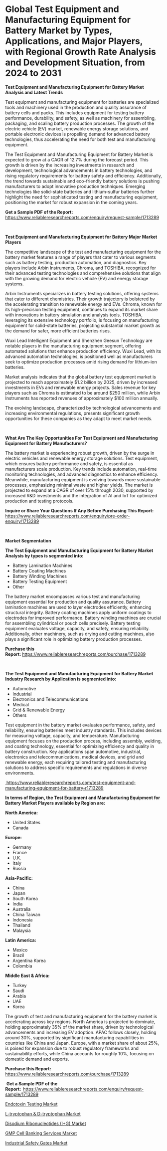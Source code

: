 <p><h1>Global Test Equipment and Manufacturing Equipment for Battery Market by Types, Applications, and Major Players, with Regional Growth Rate Analysis and Development Situation, from 2024 to 2031</h1></p><p><strong>Test Equipment and Manufacturing Equipment for Battery Market Analysis and Latest Trends</strong></p>
<p><p>Test equipment and manufacturing equipment for batteries are specialized tools and machinery used in the production and quality assurance of battery cells and packs. This includes equipment for testing battery performance, durability, and safety, as well as machinery for assembling, packaging, and scaling battery production processes. The growth of the electric vehicle (EV) market, renewable energy storage solutions, and portable electronic devices is propelling demand for advanced battery technologies, thus accelerating the need for both test and manufacturing equipment.</p><p>The Test Equipment and Manufacturing Equipment for Battery Market is expected to grow at a CAGR of 12.7% during the forecast period. This growth is driven by the increasing investments in research and development, technological advancements in battery technologies, and rising regulatory requirements for battery safety and efficiency. Additionally, the trend towards sustainable and eco-friendly battery solutions is pushing manufacturers to adopt innovative production techniques. Emerging technologies like solid-state batteries and lithium-sulfur batteries further highlight the need for sophisticated testing and manufacturing equipment, positioning the market for robust expansion in the coming years.</p></p>
<p><strong>Get a Sample PDF of the Report:&nbsp;</strong> <a href="https://www.reliableresearchreports.com/enquiry/request-sample/1713289?utm_campaign=24&utm_medium=2&utm_source=Github&utm_content=ia&utm_term=22102024&utm_id=test-equipment-and-manufacturing-equipment-for-battery">https://www.reliableresearchreports.com/enquiry/request-sample/1713289</a></p>
<p>&nbsp;</p>
<p><strong>Test Equipment and Manufacturing Equipment for Battery Major Market Players</strong></p>
<p><p>The competitive landscape of the test and manufacturing equipment for the battery market features a range of players that cater to various segments such as battery testing, production automation, and diagnostics. Key players include Arbin Instruments, Chroma, and TOSHIBA, recognized for their advanced testing technologies and comprehensive solutions that align with the growing demand for electric vehicle (EV) and energy storage systems.</p><p>Arbin Instruments specializes in battery testing solutions, offering systems that cater to different chemistries. Their growth trajectory is bolstered by the accelerating transition to renewable energy and EVs. Chroma, known for its high-precision testing equipment, continues to expand its market share with innovations in battery simulation and analysis tools. TOSHIBA, leveraging its extensive technology portfolio, is focusing on manufacturing equipment for solid-state batteries, projecting substantial market growth as the demand for safer, more efficient batteries rises.</p><p>Wuxi Lead Intelligent Equipment and Shenzhen Geesun Technology are notable players in the manufacturing equipment segment, offering automated solutions that enhance production efficiency. Wuxi Lead, with its advanced automation technologies, is positioned well as manufacturers seek to optimize production processes amid rising demand for lithium-ion batteries.</p><p>Market analysis indicates that the global battery test equipment market is projected to reach approximately $1.2 billion by 2025, driven by increased investments in EVs and renewable energy projects. Sales revenue for key players such as Chroma is estimated to be around $250 million, while Arbin Instruments has reported revenues of approximately $100 million annually.</p><p>The evolving landscape, characterized by technological advancements and increasing environmental regulations, presents significant growth opportunities for these companies as they adapt to meet market needs.</p></p>
<p>&nbsp;</p>
<p><strong>What Are The Key Opportunities For Test Equipment and Manufacturing Equipment for Battery Manufacturers?</strong></p>
<p><p>The battery market is experiencing robust growth, driven by the surge in electric vehicles and renewable energy storage solutions. Test equipment, which ensures battery performance and safety, is essential as manufacturers scale production. Key trends include automation, real-time monitoring technologies, and advanced diagnostics to enhance efficiency. Meanwhile, manufacturing equipment is evolving towards more sustainable processes, emphasizing minimal waste and higher yields. The market is projected to expand at a CAGR of over 15% through 2030, supported by increased R&D investments and the integration of AI and IoT for optimized production and testing protocols.</p></p>
<p><strong>Inquire or Share Your Questions If Any Before Purchasing This Report:</strong> <a href="https://www.reliableresearchreports.com/enquiry/pre-order-enquiry/1713289?utm_campaign=24&utm_medium=2&utm_source=Github&utm_content=ia&utm_term=22102024&utm_id=test-equipment-and-manufacturing-equipment-for-battery">https://www.reliableresearchreports.com/enquiry/pre-order-enquiry/1713289</a></p>
<p>&nbsp;</p>
<p><strong>Market Segmentation</strong></p>
<p><strong>The Test Equipment and Manufacturing Equipment for Battery Market Analysis by types is segmented into:</strong></p>
<p><ul><li>Battery Lamination Machines</li><li>Battery Coating Machines</li><li>Battery Winding Machines</li><li>Battery Testing Equipment</li><li>Other</li></ul></p>
<p><p>The battery market encompasses various test and manufacturing equipment essential for production and quality assurance. Battery lamination machines are used to layer electrodes efficiently, enhancing structural integrity. Battery coating machines apply uniform coatings to electrodes for improved performance. Battery winding machines are crucial for assembling cylindrical or pouch cells precisely. Battery testing equipment evaluates voltage, capacity, and safety, ensuring reliability. Additionally, other machinery, such as drying and cutting machines, also plays a significant role in optimizing battery production processes.</p></p>
<p><strong>Purchase this Report:&nbsp;</strong><a href="https://www.reliableresearchreports.com/purchase/1713289?utm_campaign=24&utm_medium=2&utm_source=Github&utm_content=ia&utm_term=22102024&utm_id=test-equipment-and-manufacturing-equipment-for-battery">https://www.reliableresearchreports.com/purchase/1713289</a></p>
<p>&nbsp;</p>
<p><strong>The Test Equipment and Manufacturing Equipment for Battery Market Industry Research by Application is segmented into:</strong></p>
<p><ul><li>Automotive</li><li>Industrial</li><li>Electronics and Telecommunications</li><li>Medical</li><li>Grid & Renewable Energy</li><li>Others</li></ul></p>
<p><p>Test equipment in the battery market evaluates performance, safety, and reliability, ensuring batteries meet industry standards. This includes devices for measuring voltage, capacity, and temperature. Manufacturing equipment focuses on the production process, including assembly, welding, and coating technology, essential for optimizing efficiency and quality in battery construction. Key applications span automotive, industrial, electronics and telecommunications, medical devices, and grid and renewable energy, each requiring tailored testing and manufacturing solutions to address specific requirements and regulations in diverse environments.</p></p>
<p><a href="https://www.reliableresearchreports.com/test-equipment-and-manufacturing-equipment-for-battery-r1713289?utm_campaign=24&utm_medium=2&utm_source=Github&utm_content=ia&utm_term=22102024&utm_id=test-equipment-and-manufacturing-equipment-for-battery">&nbsp;https://www.reliableresearchreports.com/test-equipment-and-manufacturing-equipment-for-battery-r1713289</a></p>
<p><strong>In terms of Region, the Test Equipment and Manufacturing Equipment for Battery Market Players available by Region are:</strong></p>
<p>
    <p> <strong> North America: </strong>
        <ul>
            <li>United States</li>
            <li>Canada</li>
        </ul>
        </p> 
    <p> <strong> Europe: </strong>
        <ul>
            <li>Germany</li>
            <li>France</li>
            <li>U.K.</li>
            <li>Italy</li>
            <li>Russia</li>
        </ul>
        </p> 
    <p> <strong> Asia-Pacific: </strong>
        <ul>
            <li>China</li>
            <li>Japan</li>
            <li>South Korea</li>
            <li>India</li>
            <li>Australia</li>
            <li>China Taiwan</li>
            <li>Indonesia</li>
            <li>Thailand</li>
            <li>Malaysia</li>
        </ul>
        </p> 
    <p> <strong> Latin America: </strong>
        <ul>
            <li>Mexico</li>
            <li>Brazil</li>
            <li>Argentina Korea</li>
            <li>Colombia</li>
        </ul>
        </p> 
    <p> <strong> Middle East & Africa: </strong>
        <ul>
            <li>Turkey</li>
            <li>Saudi</li>
            <li>Arabia</li>
            <li>UAE</li>
            <li>Korea</li>
        </ul>
    </p>
    </p>
<p><p>The growth of test and manufacturing equipment for the battery market is accelerating across key regions. North America is projected to dominate, holding approximately 35% of the market share, driven by technological advancements and increasing EV adoption. APAC follows closely, holding around 30%, supported by significant manufacturing capabilities in countries like China and Japan. Europe, with a market share of about 25%, is poised for expansion due to robust regulatory frameworks and sustainability efforts, while China accounts for roughly 10%, focusing on domestic demand and exports.</p></p>
<p><strong>Purchase this Report: </strong><a href="https://www.reliableresearchreports.com/purchase/1713289?utm_campaign=24&utm_medium=2&utm_source=Github&utm_content=ia&utm_term=22102024&utm_id=test-equipment-and-manufacturing-equipment-for-battery">https://www.reliableresearchreports.com/purchase/1713289</a></p>
<p>&nbsp;<strong>Get a Sample PDF of the Report:&nbsp;&nbsp;</strong><a href="https://www.reliableresearchreports.com/enquiry/request-sample/1713289?utm_campaign=24&utm_medium=2&utm_source=Github&utm_content=ia&utm_term=22102024&utm_id=test-equipment-and-manufacturing-equipment-for-battery">https://www.reliableresearchreports.com/enquiry/request-sample/1713289</a></p>
<p><strong></strong></p>
<p><p><a href="https://www.linkedin.com/pulse/global-endotoxin-testing-market-focus-product-type-turbidimetricchromogenicrfc-aqbnc?utm_campaign=24&utm_medium=2&utm_source=Github&utm_content=ia&utm_term=22102024&utm_id=test-equipment-and-manufacturing-equipment-for-battery">Endotoxin Testing Market</a></p><p><a href="https://github.com/c0mxahyman/Market-Research-Report-List-1/blob/main/l-tryptophan-d-tryptophan-market.md?utm_campaign=24&utm_medium=2&utm_source=Github&utm_content=ia&utm_term=22102024&utm_id=test-equipment-and-manufacturing-equipment-for-battery">L-tryptophan & D-tryptophan Market</a></p><p><a href="https://github.com/inouyeaowaugh3/Market-Research-Report-List-1/blob/main/disodium-ribonucleotides-ig-market.md?utm_campaign=24&utm_medium=2&utm_source=Github&utm_content=ia&utm_term=22102024&utm_id=test-equipment-and-manufacturing-equipment-for-battery">Disodium Ribonucleotides (I+G) Market</a></p><p><a href="https://www.linkedin.com/pulse/gmp-cell-banking-services-market-global-regional-analysis-b0noc?utm_campaign=24&utm_medium=2&utm_source=Github&utm_content=ia&utm_term=22102024&utm_id=test-equipment-and-manufacturing-equipment-for-battery">GMP Cell Banking Services Market</a></p><p><a href="https://issuu.com/reportprime-2/docs/industrial-safety-gates-market-size_75c5ecb7eeb638?utm_campaign=24&utm_medium=2&utm_source=Github&utm_content=ia&utm_term=22102024&utm_id=test-equipment-and-manufacturing-equipment-for-battery">Industrial Safety Gates Market</a></p></p>